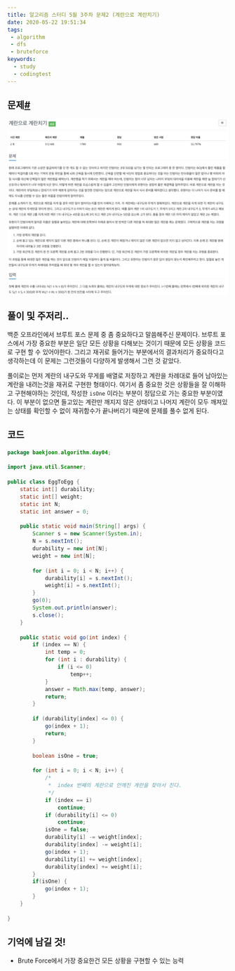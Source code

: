 ```yaml
---
title: 알고리즘 스터디 5월 3주차 문제2 (계란으로 계란치기)
date: 2020-05-22 19:51:34
tags:
 - algorithm
 - dfs
 - bruteforce
keywords:
  - study
  - codingtest
---
```


## 문제[#](https://www.acmicpc.net/problem/16987)

![problem](problem.png)

## 풀이 및 주저리..

백준 오프라인에서 브루트 포스 문제 중 좀 중요하다고 말씀해주신 문제이다. 브루트 포스에서 가장 중요한 부분은 일단 모든 상황을 다해보는 것이기 때문에 모든 상황을 코드로 구현 할 수 있어야한다. 그리고 재귀로 들어가는 부분에서의 결과처리가 중요하다고 생각하는데 이 문제는 그런것들이 다양하게 발생해서 그런 것 같았다.

풀이로는 먼저 계란의 내구도와 무게를 배열로 저장하고 계란을 차례대로 들어 남아있는 계란을 내려는것을 재귀로 구현한 형태이다. 여기서 좀 중요한 것은 상황들을 잘 이해하고 구현해야하는 것인데, 작성한 `isOne` 이라는 부분이 정답으로 가는 중요한 부분이였다. 이 부분이 없으면 들고있는 계란만 깨지지 않은 상태이고 나머지 계란이 모두 깨져있는 상태를 확인할 수 없이 재귀함수가 끝나버리기 때문에 문제를 풀수 없게 된다.



## 코드

```java
package baekjoon.algorithm.day04;

import java.util.Scanner;

public class EggToEgg {
	static int[] durability;
	static int[] weight;
	static int N;
	static int answer = 0;

	public static void main(String[] args) {
		Scanner s = new Scanner(System.in);
		N = s.nextInt();
		durability = new int[N];
		weight = new int[N];

		for (int i = 0; i < N; i++) {
			durability[i] = s.nextInt();
			weight[i] = s.nextInt();
		}
		go(0);
		System.out.println(answer);
		s.close();
	}

	public static void go(int index) {
		if (index == N) {
			int temp = 0;
			for (int i : durability) {
				if (i <= 0)
					temp++;
			}
			answer = Math.max(temp, answer);
			return;
		}

		if (durability[index] <= 0) {
			go(index + 1);
			return;
		}
		
		boolean isOne = true;

		for (int i = 0; i < N; i++) {
			/*
			 *  index 번째의 계란으로 안깨진 계란을 찾아서 친다.
			 */
			if (index == i)
				continue;
			if (durability[i] <= 0)
				continue;
			isOne = false;
			durability[i] -= weight[index];
			durability[index] -= weight[i];
			go(index + 1);
			durability[i] += weight[index];
			durability[index] += weight[i];
		}
		if(isOne) {
			go(index + 1);
		}
	}

}

```

## 기억에 남길 것!

- Brute Force에서 가장 중요한건 모든 상황을 구현할 수 있는 능력

